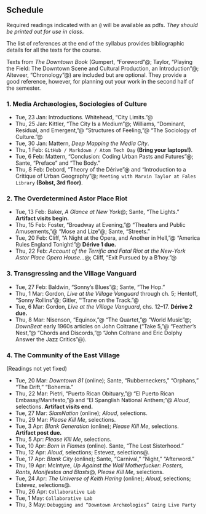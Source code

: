 ## Schedule

Required readings indicated with an `@` will be available as
pdfs. *They should be printed out for use in class*. 

The list of references at the end of the syllabus provides
bibliographic details for all the texts for the course.

Texts from _The Downtown Book_ (Gumpert, “Foreword”@; Taylor, “Playing the
Field: The Downtown Scene and Cultural Production, an Introduction”@;
Alteveer, “Chronology”@) are included but are optional. They provide a good
reference, however, for planning out your work in the second half of the
semester.

### 1. Media Archæologies, Sociologies of Culture

* Tue, 23 Jan: Introductions. Whitehead, “City Limits.”@
* Thu, 25 Jan: Kittler, “The City Is a Medium”@; Williams, “Dominant, Residual,
  and Emergent,”@ “Structures of Feeling,”@ “The Sociology of Culture.”@
* Tue, 30 Jan: Mattern, _Deep Mapping the Media City_.
* Thu, 1 Feb: `GitHub / Markdown / Atom Tech Day` **(Bring your laptops!)**.
* Tue, 6 Feb: Mattern, “Conclusion: Coding Urban Pasts and Futures”@; Sante, “Preface” and “The Body.”
* Thu, 8 Feb: Debord, “Theory of the Dérive”@ and “Introduction to a Critique
  of Urban Geography”@; `Meeting with Marvin Taylor at Fales Library` **(Bobst, 3rd
  floor)**.

### 2. The Overdetermined Astor Place Riot

* Tue, 13 Feb: Baker, _A Glance at New York_@; Sante, “The Lights.” **Artifact
  visits begin.**
* Thu, 15 Feb: Foster, “Broadway at Evening,”@ “Theaters and Public
  Amusements,”@ “Mose and Lize”@; Sante, “Streets.”
* Tue, 20 Feb: Cliff, “A Night at the Opera, and Another in Hell,”@ “America
  Rules England Tonight!”@ **Dérive 1 due.**
* Thu, 22 Feb: _Account of the Terrific and Fatal Riot at the New-York
  Astor Place Opera House…_@; Cliff, “Exit Pursued by a B’hoy.”@

### 3. Transgressing and the Village Vanguard

* Tue, 27 Feb: Baldwin, “Sonny’s Blues”@; Sante, “The Hop.”
* Thu, 1 Mar: Gordon, _Live at the Village Vanguard_ through ch. 5; Hentoff,
  “Sonny Rollins”@; Gitler, “’Trane on the Track.”@
* Tue, 6 Mar: Gordon, _Live at the Village Vanguard_, chs. 12–17. **Dérive 2
  due.**
* Thu, 8 Mar: Nisenson, “Equinox,”@ “The Quartet,”@ “World Music”@; _DownBeat_
  early 1960s articles on John Coltrane
  (“Take 5,”@ “Feather’s Nest,”@ “Chords and Discords,”@
  “John Coltrane and Eric Dolphy Answer the Jazz Critics”@). 

### 4. The Community of the East Village

(Readings not yet fixed)

* Tue, 20 Mar: _Downtown 81_ (online); Sante, “Rubberneckers,” “Orphans,” “The
  Drift,” “Bohemia.”
* Thu, 22 Mar: Pietri, “Puerto Rican Obituary,”@ “El Puerto Rican
  Embassy/Manifesto,”@ and “El Spanglish National
  Anthem;”@ _Aloud_, selections. **Artifact visits end.**
* Tue, 27 Mar: _SlamNation_ (online); _Aloud_, selections.
* Thu, 29 Mar: _Please Kill Me_, selections.
* Tue, 3 Apr: _Blank Generation_ (online); _Please Kill Me_, selections. **Artifact post due.**
* Thu, 5 Apr: _Please Kill Me_, selections.
* Tue, 10 Apr: _Born in Flames_ (online). Sante, “The Lost Sisterhood.”
* Thu, 12 Apr: _Aloud_, selections; Estevez, selections@.
* Tue, 17 Apr: _Blank City_ (online); Sante, “Carnival,” “Night,”
  “Afterword.”
* Thu, 19 Apr: McIntyre, *Up Against the Wall Motherfucker: Posters,
  Rants, Manifestos and Blasts*@, _Please Kill Me_, selections.
* Tue, 24 Apr: _The Universe of Keith Haring_ (online); _Aloud_, selections;
  Estevez, selections@.
* Thu, 26 Apr: `Collaborative Lab`
* Tue, 1 May: `Collaborative Lab`
* Thu, 3 May: `Debugging and “Downtown Archæologies” Going Live Party`

